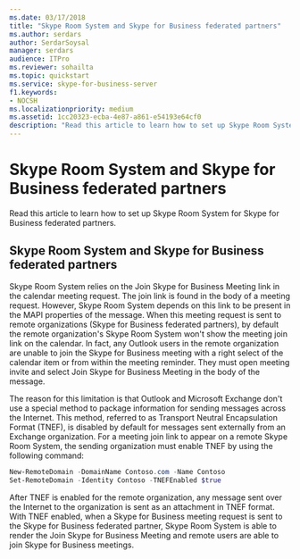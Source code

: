 ```yaml
---
ms.date: 03/17/2018
title: "Skype Room System and Skype for Business federated partners"
ms.author: serdars
author: SerdarSoysal
manager: serdars
audience: ITPro
ms.reviewer: sohailta
ms.topic: quickstart
ms.service: skype-for-business-server
f1.keywords:
- NOCSH
ms.localizationpriority: medium
ms.assetid: 1cc20323-ecba-4e87-a861-e54193e64cf0
description: "Read this article to learn how to set up Skype Room System for Skype for Business federated partners."
---
```


# Skype Room System and Skype for Business federated partners
 
Read this article to learn how to set up Skype Room System for Skype for Business federated partners.
  
## Skype Room System and Skype for Business federated partners

Skype Room System relies on the Join Skype for Business Meeting link in the calendar meeting request. The join link is found in the body of a meeting request. However, Skype Room System depends on this link to be present in the MAPI properties of the message. When this meeting request is sent to remote organizations (Skype for Business federated partners), by default the remote organization's Skype Room System won't show the meeting join link on the calendar. In fact, any Outlook users in the remote organization are unable to join the Skype for Business meeting with a right select of the calendar item or from within the meeting reminder. They must open meeting invite and select Join Skype for Business Meeting in the body of the message. 
  
The reason for this limitation is that Outlook and Microsoft Exchange don't use a special method to package information for sending messages across the Internet. This method, referred to as Transport Neutral Encapsulation Format (TNEF), is disabled by default for messages sent externally from an Exchange organization. For a meeting join link to appear on a remote Skype Room System, the sending organization must enable TNEF by using the following command:
  
```powershell
New-RemoteDomain -DomainName Contoso.com -Name Contoso
Set-RemoteDomain -Identity Contoso -TNEFEnabled $true
```

After TNEF is enabled for the remote organization, any message sent over the Internet to the organization is sent as an attachment in TNEF format. With TNEF enabled, when a Skype for Business meeting request is sent to the Skype for Business federated partner, Skype Room System is able to render the Join Skype for Business Meeting and remote users are able to join Skype for Business meetings. 

